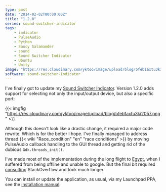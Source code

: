 ```yaml
---
type: post
date: "2014-02-02T00:00:00Z"
title: "1.2.0"
series: sound-switcher-indicator
tags:
    - indicator
    - PulseAudio
    - Python
    - Saucy Salamander
    - sound
    - Sound Switcher Indicator
    - Ubuntu
    - Unity
image: "https://res.cloudinary.com/yktoo/image/upload/blog/bfeb1axtu3ki2057.png"
software: sound-switcher-indicator
---
```


I've finally got to update my [Sound Switcher Indicator](/software/sound-switcher-indicator). Version 1.2.0 adds support for selecting not only the input/output device, but also a specific port:

{{< imgfig "https://res.cloudinary.com/yktoo/image/upload/blog/bfeb1axtu3ki2057.png" >}}

<!--more-->

Although this doesn't look like a drastic change, it required a major code rewrite. Which is for the better I hope. I've finally managed to address thread {{< wiki "Race_condition" "en" "race conditions" >}} by moving PulseAudio callback handling to the GUI thread and getting rid of the dubious `Gdk.threads_init()`.

I've made most of the implementation during the long flight to [Egypt](0209), when I suffered from being offline and unable to google. But the final bit required [consulting](http://stackoverflow.com/questions/20844540/handle-a-signal-in-another-thread-in-python) StackOverflow and took much longer.

You can install or update the application, as usual, via my Launchpad PPA, see the [installation manual](/software/sound-switcher-indicator).
